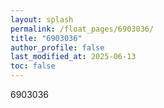 ```yaml
---
layout: splash
permalink: /float_pages/6903036/
title: "6903036"
author_profile: false
last_modified_at: 2025-06-13
toc: false
---
```

 
6903036
